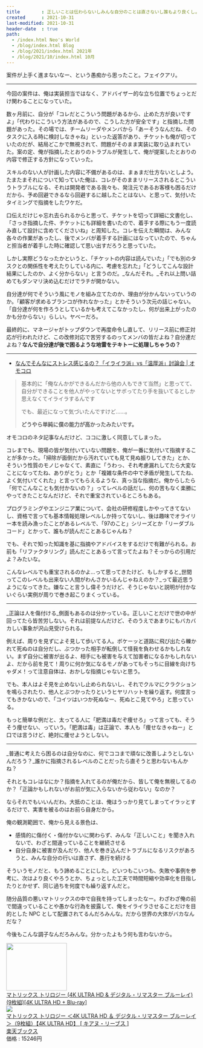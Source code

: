```yaml
---
title        : 正しいことは伝わらないしみんな自分のことは直さないし誰もより良くしようとか思ってない
created      : 2021-10-31
last-modified: 2021-10-31
header-date  : true
path:
  - /index.html Neo's World
  - /blog/index.html Blog
  - /blog/2021/index.html 2021年
  - /blog/2021/10/index.html 10月
---
```


案件が上手く進まないなー、という愚痴から思ったこと。フェイクアリ。

---

今回の案件は、俺は実装担当ではなく、アドバイザー的な立ち位置でちょっとだけ関わることになっていた。

数ヶ月前に、自分が「コレだとこういう問題があるから、止めた方が良いですよ」「代わりにこういう方法があるので、こうした方が安全です」と指摘した問題があった。その場では、チームリーダやメンバから「あーそうなんだね、そのタスクに入る時に検討しなきゃね」といった返答があり、チケットも俺が切っていたのだが、結局どこかで無視されて、問題がそのまま実装に取り込まれていた。案の定、俺が指摘したとおりのトラブルが発生して、俺が提案したとおりの内容で修正する方針になっていった。

スキルのない人が計画した内容に不備があるのは、まぁまだ仕方ないとしよう。たまたまそれについて知っていた俺は、コレがそのままリリースされるとこういうトラブルになる、それは開発者である我々も、発注元であるお客様も困るだけだから、予め回避できるなら回避するに越したことはない、と思って、気付いたタイミングで指摘をしたワケだ。

口伝えだけじゃ忘れ去られるからと思って、チケットを切って詳細に文書化し、「さっき指摘した件、チケットにも詳細を書いたので、着手する際にもう一度読み直して設計に含めてくださいね」と周知した。コレを伝えた瞬間は、みんな各々の作業があったし、後でメンバが着手する計画にはなっていたので、ちゃんと担当者が着手した時に確認して思い出すだろうと思っていた。

しかし実際どうなったかというと、「チケットの内容は読んでいた」「でも別のタスクとの関係性を考えたりしている内に、考慮を忘れた」「どうしてこんな設計結果にしたのか、よく分からない」と言うのだ。_なんだそれ。_それ以上問い詰めてもダンマリ決め込むだけでラチが開かない。

自分達が何でそういう風にモノを組み立てたのか、理由が分かんないっていうのか。「顧客が求めるブランコが作れなかった」とかそういう次元の話じゃない。「自分達が何を作ろうとしているかも考えてこなかったし、何が出来上がったのかも分からない」らしい。ヤベーだろ。

最終的に、マネージャがトップダウンで再度命令し直して、リリース前に修正対応が行われたけど、この改修対応で苦労するのってメンバの皆だよね？自分達だよね？__なんで自分達が後で困るような地雷をテキトーに処理しちゃうの？__

---

- [なんでそんなにストレス感じるの？「イライラ派」vs「温厚派」討論会 | オモコロ](https://omocoro.jp/kiji/312738/)

> 基本的に「俺なんかができるんだから他の人もできて当然」と思ってて、自分ができることを他人がやってないとサボってたり手を抜いてるとしか思えなくてイライラするんです
> 
> でも、最近になって気づいたんですけど……。
> 
> __どうやら単純に僕の能力が高かったみたいです。__

オモコロのネタ記事なんだけど、ココに激しく同意してしまった。

コレまでも、現場の皆が気付いていない問題を、俺が一番に気付いて指摘することが多かった。「掃除が面倒だから汚れていても見て見ぬ振りしてきた」とか、そういう性質のモノじゃなくて、素直に「うわっ、それ考慮漏れしてたら大変なことになってたね、ありがとう」とか「複雑な条件の中で矛盾が発生してたね、よく気付いてくれた」と言ってもらえるような、真っ当な指摘だ。俺からしたら「何でこんなことも気付かないの？」ってレベルの話だし、何の苦もなく楽勝にやってきたことなんだけど、それで重宝されているところもある。

プログラミングやエンジニア業について、会社の研修程度しかやってきてないし、資格で言っても基本情報処理レベルしか持ってないし、後は趣味でオライリー本を読み漁ったことがあるレベルで、「97のこと」シリーズとか「リーダブルコード」とかって、誰もが読んだことあるじゃんね？

でも、それで知った知識を基に指摘やアドバイスをするだけで有難がられる。お前も「リファクタリング」読んだことあるって言ってたよね？そっからの引用だよ？みたいな。

こんなレベルでも重宝されるのかよ…って思ってきたけど、もしかすると_世間ってこのレベルも出来ない人間がわんさかいるんじゃねえのか？_って最近思うようになってきた。嫌なこと言うし偉そうだけど、そうじゃないと説明が付かないぐらい実例が周りで巻き起こりまくっている。

---

_正論は人を傷付ける_側面もあるのは分かっている。正しいことだけで世の中が回ってたら皆苦労しない。それは前提なんだけど、そのうえであまりにもバカバカしい事象が沢山見受けられる。

例えば、周りを見ずによそ見して歩いてる人。ボケーッと道路に飛び出たら轢かれて死ぬのは自分だし、ぶつかった相手が転倒して怪我を負わせるかもしれない。まず自分に被害が出るよ、相手にも被害を与えて加害者になるかもしれないよ、だから前を見て！周りに何か気になるモノがあってもそっちに目線を向けちゃダメ！って注意自体は、おかしな指摘じゃないと思う。

でも、本人はよそ見を止めないし止められないし、それでクルマにクラクションを鳴らされたり、他人とぶつかったりというヒヤリハットを繰り返す。何度言ってもきかないので、「コイツはいつか死ぬなー、死ぬとこ見てやろ」と思っている。

もっと簡単な例だと、太ってる人に「肥満は毒だぞ痩せろ」って言っても、そうそう痩せない、っていう。「肥満は毒」は正論で、本人も「痩せなきゃねー」と口では言うけど、絶対に痩せようとしない。

---

_普通に考えたら困るのは自分なのに、何でココまで頑なに改善しようとしないんだろう？_誰かに指摘されるレベルのことだったら直そうと思わないもんかね？

それともコレはなにか？指摘を入れてるのが俺だから、皆して俺を無視してるのか？「正論かもしれないがお前が気に入らないから従わない」なのか？

ならそれでもいいんだわ。大抵のことは、俺はうっかり見てしまってイラッとするだけで、実害を被るのはお前ら自身だから。

俺の観測範囲で、俺から見える景色は、

- 感情的に傷付く・傷付かないに関わらず、みんな「正しいこと」を聞き入れないで、わざと間違っていることを継続させる
- 自分自身に被害が及んだり、他人を巻き込んだトラブルになるリスクがあろうと、みんな自分の行いは直さず、愚行を続ける

そういうモノだと、もう諦めることにした。どいつもこいつも、失敗や事例を参考に、次はより良くやろうとか、ちょっとした工夫で時間短縮や効率化を目指したりとかせず、同じ過ちを何度でも繰り返すんだと。

随分品質の悪いマトリックスの中で自我を持ってしまったなー。わざわざ俺の前で間違っていることや愚かな行為を披露して、俺をイライラさせることだけを目的とした NPC として配置されてるんだろみんな。だから世界の大体がバカなんだな？

今後もこんな調子なんだろみんな。分かったよもう何も言わないから。

<div class="ad-amazon">
  <div class="ad-amazon-image">
    <a href="https://www.amazon.co.jp/dp/B09FXVGQ9P?tag=neos21-22&amp;linkCode=osi&amp;th=1&amp;psc=1">
      <img src="https://m.media-amazon.com/images/I/518NqTygH+L._SL160_.jpg" width="160" height="126">
    </a>
  </div>
  <div class="ad-amazon-info">
    <div class="ad-amazon-title">
      <a href="https://www.amazon.co.jp/dp/B09FXVGQ9P?tag=neos21-22&amp;linkCode=osi&amp;th=1&amp;psc=1">マトリックス トリロジー (4K ULTRA HD &amp; デジタル・リマスター ブルーレイ)(9枚組)[4K ULTRA HD + Blu-ray]</a>
    </div>
  </div>
</div>

<div class="ad-rakuten">
  <div class="ad-rakuten-image">
    <a href="https://hb.afl.rakuten.co.jp/hgc/g00q0722.waxyc9ff.g00q0722.waxyd017/?pc=https%3A%2F%2Fitem.rakuten.co.jp%2Fbook%2F16916214%2F&amp;m=http%3A%2F%2Fm.rakuten.co.jp%2Fbook%2Fi%2F20502971%2F">
      <img src="https://thumbnail.image.rakuten.co.jp/@0_mall/book/cabinet/3997/4548967453997_1_2.jpg?_ex=128x128">
    </a>
  </div>
  <div class="ad-rakuten-info">
    <div class="ad-rakuten-title">
      <a href="https://hb.afl.rakuten.co.jp/hgc/g00q0722.waxyc9ff.g00q0722.waxyd017/?pc=https%3A%2F%2Fitem.rakuten.co.jp%2Fbook%2F16916214%2F&amp;m=http%3A%2F%2Fm.rakuten.co.jp%2Fbook%2Fi%2F20502971%2F">マトリックス トリロジー ＜4K ULTRA HD ＆ デジタル・リマスター ブルーレイ＞（9枚組）【4K ULTRA HD】 [ キアヌ・リーブス ]</a>
    </div>
    <div class="ad-rakuten-shop">
      <a href="https://hb.afl.rakuten.co.jp/hgc/g00q0722.waxyc9ff.g00q0722.waxyd017/?pc=https%3A%2F%2Fwww.rakuten.co.jp%2Fbook%2F&amp;m=http%3A%2F%2Fm.rakuten.co.jp%2Fbook%2F">楽天ブックス</a>
    </div>
    <div class="ad-rakuten-price">価格 : 15246円</div>
  </div>
</div>
